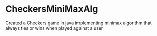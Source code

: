 # CheckersMiniMaxAlg
Created a Checkers game in java implementing minimax algorithm that always ties or wins when played against a user
